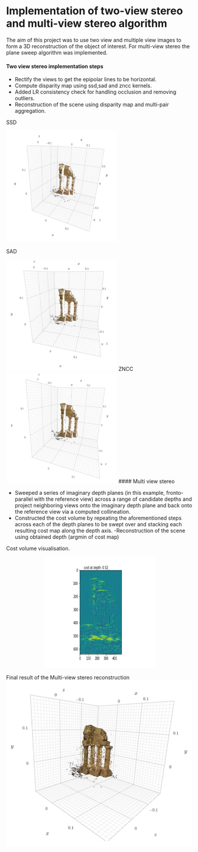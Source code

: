 # Implementation of two-view stereo and multi-view stereo algorithm

The aim of this project was to use two view and multiple view images to form a 3D reconstruction of the object of interest. For multi-view stereo the plane sweep algorithm was implemented.

#### Two view stereo implementation steps

- Rectify the views to get the epipolar lines to be horizontal.
- Compute disparity map using ssd,sad and zncc kernels.
- Added LR consistency check for handling occlusion and removing outliers.
- Reconstruction of the scene using disparity map and multi-pair aggregation.

SSD
<!-- ![alt text](results/r1.png) -->
<img src="results/r1.png?raw=true" width="300" height="300">

SAD
<!-- ![alt text](results/r2.png) -->
<img src="results/r2.png?raw=true" width="300" height="300"> 
ZNCC
<!-- ![alt text](results/r3.png) -->
<img src="results/r3.png?raw=true" width="300" height="300">
#### Multi view stereo 

- Sweeped a series of imaginary depth planes (in this example, fronto-parallel
with the reference view) across a range of candidate depths and project neighboring views onto
the imaginary depth plane and back onto the reference view via a computed collineation.
- Constructed the cost volume by repeating the aforementioned steps across each of
the depth planes to be swept over and stacking each resulting cost map along the depth axis.
-Reconstruction of the scene using obtained depth (argmin of cost map)


Cost volume visualisation.
<p align="center">
  <img width="300" height="300" src="results/result.gif">
</p>



Final result of the Multi-view stereo reconstruction
![alt text](results/rf.png)